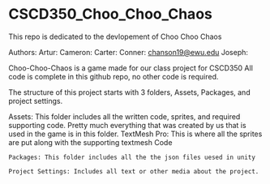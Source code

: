 # CSCD350_Choo_Choo_Chaos
This repo is dedicated to the devlopement of Choo Choo Chaos 

Authors:
  Artur:
  Cameron:
  Carter:
  Conner: chanson19@ewu.edu
  Joseph:

Choo-Choo-Chaos is a game made for our class project for CSCD350
All code is complete in this github repo, no other code is required.

The structure of this project starts with 3 folders, Assets, Packages, and project settings.

  Assets:  This folder includes all the written code, sprites, and required supporting code.  Pretty much everything that was created by us that is used in the game is in this folder.
    TextMesh Pro: This is where all the sprites are put along with the supporting textmesh Code
 
    Packages: This folder includes all the the json files uesed in unity 

    Project Settings: Includes all text or other media about the project. 
